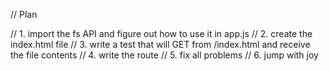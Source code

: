 // Plan



// 1. import the fs API and figure out how to use it in app.js
// 2. create the index.html file
// 3. write a test that will GET from /index.html and receive the file contents
// 4. write the route 
// 5. fix all problems
// 6. jump with joy